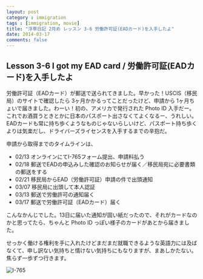 ```yaml
---
layout: post
category : immigration
tags : [immigration, movie]
title: "浮草日記 2月め レッスン 3-6 労働許可証(EADカード)を入手したよ"
date: 2014-03-17
comments: false
---
```


## Lesson 3-6 I got my EAD card / 労働許可証(EADカード)を入手したよ

労働許可証（EADカード）が郵送で送られてきました。早かった！USCIS（移民局）のサイトで確認したら 3ヶ月かかるってことだったけど、申請から 1ヶ月ちょいで届きました。わーい！初の、アメリカで発行された Photo ID 入手だー。これでお酒買うときとかに日本のパスポート出さなくてよくなるー、うれしい。
EADカードも常に持ち歩くようなものじゃないらしいけど、パスポート持ち歩くよりは気楽だし、ドライバーズライセンスを入手するまでの辛抱だ。

申請から取得までのタイムラインは、

* 02/13 オンラインにてI-765フォーム提出、申請料払う
* 02/18 郵送でEADの申込みした確認のお知らせが届く／移民局宛に必要書類の郵送をする
* 02/21 移民局からEAD（労働許可証）申請の件で出頭通知
* 03/07 移民局に出頭して本人認証
* 03/13 郵送で労働許可の通知届く
* 03/17 郵送で労働許可証（EADカード）届く

こんなかんじでした。13日に届いた通知が固い紙だったので、それがカードなのかと思ってたら、ちゃんと Photo ID っぽい様子のカードがあとから届きました。

せっかく働ける権利を手に入れたけどまだまだ就職できるような英語力には及ばなくて、申し訳ない気持ちと情けない気持ちにもなりますが、まあしかたない。焦らず一歩ずつ行きます。

![I-765](https://lh3.googleusercontent.com/-ElYQDYvO8WQ/Uy0BwnyeF4I/AAAAAAAB9Ug/JmTLFunmPJE/w620-h465-no/P1160107.JPG)